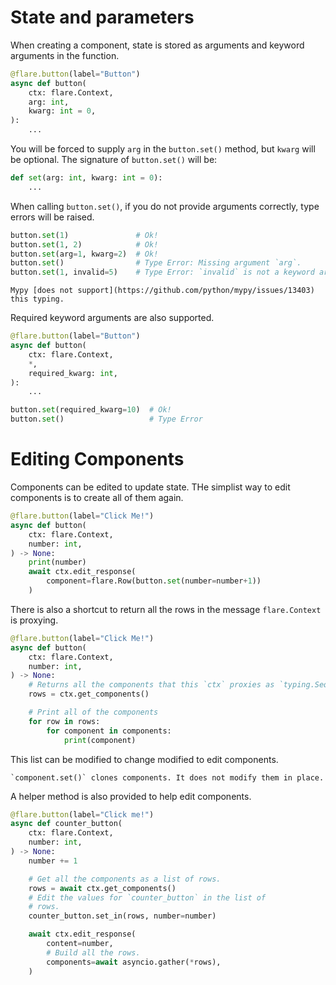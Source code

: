 # State and parameters

When creating a component, state is stored as arguments and keyword arguments
in the function.

```python
@flare.button(label="Button")
async def button(
    ctx: flare.Context,
    arg: int,
    kwarg: int = 0,
):
    ...
```

You will be forced to supply `arg` in the `button.set()` method, but `kwarg`
will be optional. The signature of `button.set()` will be:
```python
def set(arg: int, kwarg: int = 0):
    ...
```

When calling `button.set()`, if you do not provide arguments correctly, type
errors will be raised.

```python
button.set(1)               # Ok!
button.set(1, 2)            # Ok!
button.set(arg=1, kwarg=2)  # Ok!
button.set()                # Type Error: Missing argument `arg`.
button.set(1, invalid=5)    # Type Error: `invalid` is not a keyword argument.
```

```{warning}
Mypy [does not support](https://github.com/python/mypy/issues/13403) this typing.
```

Required keyword arguments are also supported.

```python
@flare.button(label="Button")
async def button(
    ctx: flare.Context,
    *,
    required_kwarg: int,
):
    ...

button.set(required_kwarg=10)  # Ok!
button.set()                   # Type Error
```


# Editing Components

Components can be edited to update state. THe simplist way to edit components
is to create all of them again.

```python
@flare.button(label="Click Me!")
async def button(
    ctx: flare.Context,
    number: int,
) -> None: 
    print(number)
    await ctx.edit_response(
        component=flare.Row(button.set(number=number+1))
    )
```

There is also a shortcut to return all the rows in the message `flare.Context`
is proxying.

```python
@flare.button(label="Click Me!")
async def button(
    ctx: flare.Context,
    number: int,
) -> None: 
    # Returns all the components that this `ctx` proxies as `typing.Sequence[flare.Row]`.
    rows = ctx.get_components()

    # Print all of the components
    for row in rows:
        for component in components:
            print(component)
```

This list can be modified to change modified to edit components.

```{note}
`component.set()` clones components. It does not modify them in place.
```

A helper method is also provided to help edit components.

```python
@flare.button(label="Click me!")
async def counter_button(
    ctx: flare.Context,
    number: int,
) -> None:
    number += 1

    # Get all the components as a list of rows.
    rows = await ctx.get_components()
    # Edit the values for `counter_button` in the list of
    # rows.
    counter_button.set_in(rows, number=number)

    await ctx.edit_response(
        content=number,
        # Build all the rows.
        components=await asyncio.gather(*rows),
    )
```
